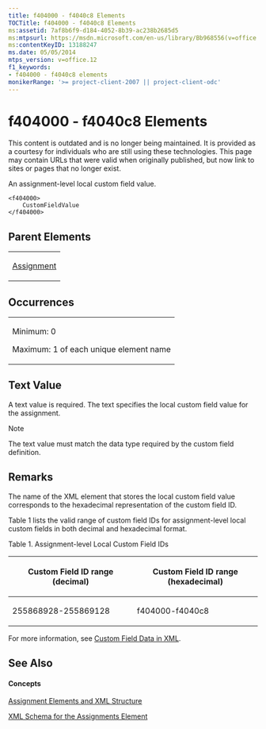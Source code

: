 ```yaml
---
title: f404000 - f4040c8 Elements
TOCTitle: f404000 - f4040c8 Elements
ms:assetid: 7af8b6f9-d184-4052-8b39-ac238b2685d5
ms:mtpsurl: https://msdn.microsoft.com/en-us/library/Bb968556(v=office.12)
ms:contentKeyID: 13188247
ms.date: 05/05/2014
mtps_version: v=office.12
f1_keywords:
- f404000 - f4040c8 elements
monikerRange: '>= project-client-2007 || project-client-odc'
---
```


# f404000 - f4040c8 Elements

This content is outdated and is no longer being maintained. It is provided as a courtesy for individuals who are still using these technologies. This page may contain URLs that were valid when originally published, but now link to sites or pages that no longer exist.

An assignment-level local custom field value.

    <f404000>
        CustomFieldValue
    </f404000>

## Parent Elements

<table>
<colgroup>
<col style="width: 100%" />
</colgroup>
<tbody>
<tr class="odd">
<td><p><a href="bb968611(v=office.12).md">Assignment</a></p></td>
</tr>
</tbody>
</table>

## Occurrences

<table>
<colgroup>
<col style="width: 100%" />
</colgroup>
<tbody>
<tr class="odd">
<td><p>Minimum: 0</p>
<p>Maximum: 1 of each unique element name</p></td>
</tr>
</tbody>
</table>

## Text Value

A text value is required. The text specifies the local custom field value for the assignment.


> [!NOTE]
> The text value must match the data type required by the custom field definition.


## Remarks

The name of the XML element that stores the local custom field value corresponds to the hexadecimal representation of the custom field ID.

Table 1 lists the valid range of custom field IDs for assignment-level local custom fields in both decimal and hexadecimal format.

Table 1. Assignment-level Local Custom Field IDs

<table>
<colgroup>
<col style="width: 50%" />
<col style="width: 50%" />
</colgroup>
<thead>
<tr class="header">
<th><p>Custom Field ID range (decimal)</p></th>
<th><p>Custom Field ID range (hexadecimal)</p></th>
</tr>
</thead>
<tbody>
<tr class="odd">
<td><p>255868928-255869128</p></td>
<td><p>f404000-f4040c8</p></td>
</tr>
</tbody>
</table>

For more information, see [Custom Field Data in XML](bb968687\(v=office.12\).md).

## See Also

#### Concepts

[Assignment Elements and XML Structure](bb968738\(v=office.12\).md)

[XML Schema for the Assignments Element](bb968414\(v=office.12\).md)

